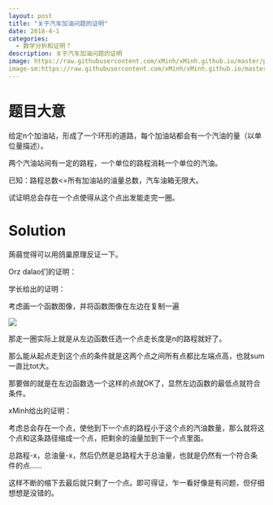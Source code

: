 ```yaml
---
layout: post
title: "关于汽车加油问题的证明"
date: 2018-4-1
categories:
  - 数学分析和证明？
description: 关于汽车加油问题的证明
image: https://raw.githubusercontent.com/xMinh/xMinh.github.io/master/pic/backgrounds/1c4fd43d-e3ca-4dfb-a891-e14ba5af01ea.jpg
image-sm:https://raw.githubusercontent.com/xMinh/xMinh.github.io/master/pic/backgrounds/1c4fd43d-e3ca-4dfb-a891-e14ba5af01ea.jpg
---
```

# 题目大意

给定n个加油站，形成了一个环形的道路，每个加油站都会有一个汽油的量（以单位量描述）。

两个汽油站间有一定的路程，一个单位的路程消耗一个单位的汽油。

已知：路程总数<=所有加油站的油量总数，汽车油箱无限大。

试证明总会存在一个点使得从这个点出发能走完一圈。

# Solution

蒟蒻觉得可以用鸽巢原理反证一下。

Orz dalao们的证明：

学长给出的证明：

考虑画一个函数图像，并将函数图像在左边在复制一遍

![](https://s1.ax1x.com/2018/06/29/PiLacj.png)

那走一圈实际上就是从左边函数任选一个点走长度是n的路程就好了。

那么能从起点走到这个点的条件就是这两个点之间所有点都比左端点高，也就sum一直比tot大。

那要做的就是在左边函数选一个这样的点就OK了，显然左边函数的最低点就符合条件。

xMinh给出的证明：

考虑总会存在一个点，使他到下一个点的路程小于这个点的汽油数量，那么就将这个点和这条路径缩成一个点，把剩余的油量加到下一个点里面。

总路程-x，总油量-x，然后仍然是总路程大于总油量，也就是仍然有一个符合条件的点……

这样不断的缩下去最后就只剩了一个点。即可得证，乍一看好像是有问题，但仔细想想是没错的。
